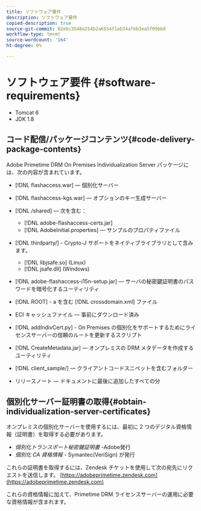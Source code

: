 ```yaml
---
title: ソフトウェア要件
description: ソフトウェア要件
copied-description: true
source-git-commit: 02ebc3548a254b2a6554f1ab34afbb3ea5f09bb8
workflow-type: tm+mt
source-wordcount: '164'
ht-degree: 0%

---
```


# ソフトウェア要件 {#software-requirements}

* Tomcat 6
* JDK 1.8

## コード配信/パッケージコンテンツ{#code-delivery-package-contents}

Adobe Primetime DRM On Premises Individualization Server パッケージには、次の内容が含まれています。

* [!DNL flashaccess.war]  — 個別化サーバー
* [!DNL flashaccess-kgs.war]  — オプションのキー生成サーバー
* [!DNL /shared]  — 次を含む：

   * [!DNL adobe-flashaccess-certs.jar]
   * [!DNL AdobeInitial.properties]  — サンプルのプロパティファイル

* [!DNL thirdparty/] - Crypto-J サポートをネイティブライブラリとして含みます。

   * [!DNL libjsafe.so] (Linux)
   * [!DNL jsafe.dll] (Windows)

* [!DNL adobe-flashaccess-i15n-setup.jar]  — サーバの秘密鍵証明書のパスワードを暗号化するユーティリティ
* [!DNL ROOT] - a を含む [!DNL crossdomain.xml] ファイル

* ECI キャッシュファイル — 事前にダウンロード済み
* [!DNL addIndivCert.py] - On Premises の個別化をサポートするためにライセンスサーバーの信頼のルートを更新するスクリプト
* [!DNL CreateMetadata.jar]  — オンプレミスの DRM メタデータを作成するユーティリティ
* [!DNL client_sample/]  — クライアントコードスニペットを含むフォルダー
* リリースノート — ドキュメントに最後に追加したすべての分

## 個別化サーバー証明書の取得{#obtain-individualization-server-certificates}

オンプレミスの個別化サーバーを使用するには、最初に 2 つのデジタル資格情報（証明書）を取得する必要があります。

* *個別化トランスポート秘密鍵証明書* -Adobe発行
* *個別化 CA 資格情報* - Symantec(VeriSign) が発行

これらの証明書を取得するには、Zendesk チケットを使用して次の宛先にリクエストを送信します。 [https://adobeprimetime.zendesk.com](https://adobeprimetime.zendesk.com)

これらの資格情報に加えて、Primetime DRM ライセンスサーバーの運用に必要な資格情報が含まれます。
